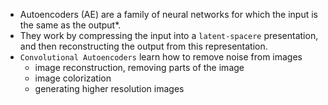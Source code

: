 - Autoencoders (AE) are a family of neural networks for which the input is the same as the output*. 
- They work by compressing the input into a `latent-spacere` presentation, and then reconstructing the output from this representation.
- `Convolutional Autoencoders` learn how to remove noise from images
    - image reconstruction, removing parts of the image
    - image colorization
    - generating higher resolution images

